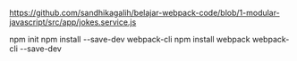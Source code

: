 https://github.com/sandhikagalih/belajar-webpack-code/blob/1-modular-javascript/src/app/jokes.service.js

npm init
npm install --save-dev webpack-cli
npm install webpack webpack-cli --save-dev
